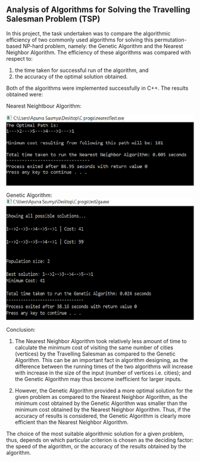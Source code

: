 ## Analysis of Algorithms for Solving the Travelling Salesman Problem (TSP)

In this project, the task undertaken was to compare the algorithmic efficiency of two commonly used algorithms for solving this permutation-based NP-hard problem, namely: the Genetic Algorithm and the Nearest Neighbor Algorithm. The efficiency of these algorithms was compared with respect to:
1. the time taken for successful run of the algorithm, and
2. the accuracy of the optimal solution obtained.

Both of the algorithms were implemented successfully in C++. The results obtained were:



Nearest Neightbour Algorithm:

![NN algorithm](https://github.com/ApurvaSaumya/Analysis-of-Algorithms-for-Solving-the-Travelling-Salesman-Problem/blob/master/nearest-neighbor-output.png?raw=true)


Genetic Algorithm:
![GA algorithm](https://github.com/ApurvaSaumya/Analysis-of-Algorithms-for-Solving-the-Travelling-Salesman-Problem/blob/master/genetic-algorithm-output.png?raw=true)



Conclusion:

1. The Nearest Neighbor Algorithm took relatively less amount of time to calculate the minimum cost of visiting the same number of cities (vertices) by the Travelling Salesman as compared to the Genetic Algorithm. This can be an important fact in algorithm designing, as the difference between the running times of the two algorithms will increase with increase in the size of the input (number of vertices i.e. cities); and the Genetic Algorithm may thus become inefficient for larger inputs.

2. However, the Genetic Algorithm provided a more optimal solution for the given problem as compared to the Nearest Neighbor Algorithm, as the minimum cost obtained by the Genetic Algorithm was smaller than the minimum cost obtained by the Nearest Neighbor Algorithm. Thus, if the accuracy of results is considered, the Genetic Algorithm is clearly more efficient than the Nearest Neighbor Algorithm.


The choice of the most suitable algorithmic solution for a given problem, thus, depends on which particular criterion is chosen as the deciding factor: the speed of the algorithm, or the accuracy of the results obtained by the algorithm.